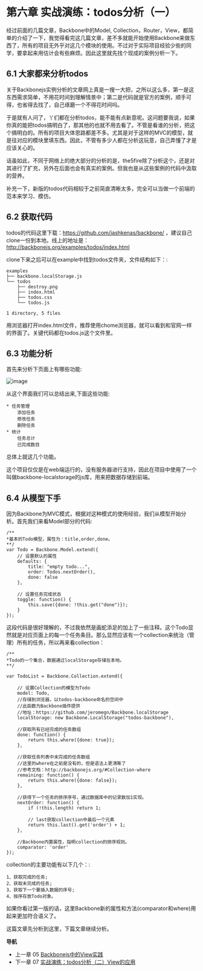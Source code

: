 第六章 实战演练：todos分析（一）
================================

经过前面的几篇文章，Backbone中的Model,
Collection，Router，View，都简单的介绍了一下，我觉得看完这几篇文章，差不多就能开始使用Backbone来做东西了，所有的项目无外乎对这几个模块的使用。不过对于实际项目经验少些的同学，要拿起来用估计会有些麻烦。因此这里就先找个现成的案例分析一下。

6.1 大家都来分析todos
---------------------

关于Backbonejs实例分析的文章网上真是一搜一大把，之所以这么多，第一是这东西需求简单，不用花时间到理解情景中；第二是代码就是官方的案例，顺手可得，也省得去找了，自己琢磨一个不得花时间吗。

于是就有人问了，丫们都在分析todos，能不能有点新意呢。这问题要我说，如果你真的能把todos搞明白了，那其他的也就不用去看了。不管是看谁的分析，把这个搞明白的。所有的项目大体思路都差不多。尤其是对于这样的MVC的模型，就是往对应的模块里填东西。因此，不管有多少人都在分析这玩意，自己弄懂了才是应该关心的。

话虽如此，不同于网络上的绝大部分的分析的是，the5fire除了分析这个，还是对其进行了扩充，另外在后面也会有真实的案例。但我也是从这些案例的代码中汲取的营养。

补充一下，新版的todos代码相较于之前简直清晰太多，完全可以当做一个前端的范本来学习、模仿。

6.2 获取代码
------------

todos的代码这里下载：https://github.com/jashkenas/backbone/
，建议自己clone一份到本地。线上的地址是：http://backbonejs.org/examples/todos/index.html

clone下来之后可以在example中找到todos文件夹，文件结构如下：:

    examples
    ├── backbone.localStorage.js
    └── todos
        ├── destroy.png
        ├── index.html
        ├── todos.css
        └── todos.js

    1 directory, 5 files 

用浏览器打开index.html文件，推荐使用chome浏览器，就可以看到和官网一样的界面了。关键代码都在todos.js这个文件里。

6.3 功能分析
------------

首先来分析下页面上有哪些功能:

![image](http://the5fireblog.b0.upaiyun.com/staticfile/todos.png)

从这个界面我们可以总结出来,下面这些功能:

    * 任务管理
        添加任务
        修改任务
        删除任务
    * 统计
        任务总计
        已完成数目

总体上就这几个功能。

这个项目仅仅是在web端运行的，没有服务器进行支持，因此在项目中使用了一个叫做backbone-localstorage的js库，用来把数据存储到前端。

6.4 从模型下手
--------------

因为Backbone为MVC模式，根据对这种模式的使用经验，我们从模型开始分析。首先我们来看Model部分的代码:

    /**
    *基本的Todo模型，属性为：title,order,done。
    **/
    var Todo = Backbone.Model.extend({
        // 设置默认的属性
        defaults: {
            title: "empty todo...",
            order: Todos.nextOrder(),
            done: false
        },

        // 设置任务完成状态
        toggle: function() {
            this.save({done: !this.get("done")});
        }
    });

这段代码是很好理解的，不过我依然是画蛇添足的加上了一些注释。这个Todo显然就是对应页面上的每一个任务条目。那么显然应该有一个collection来统治（管理）所有的任务，所以再来看collection：

    /**
    *Todo的一个集合，数据通过localStorage存储在本地。
    **/

    var TodoList = Backbone.Collection.extend({

        // 设置Collection的模型为Todo
        model: Todo,
        //存储到浏览器，以todos-backbone命名的空间中
        //此函数为Backbone插件提供
        //地址：https://github.com/jeromegn/Backbone.localStorage
        localStorage: new Backbone.LocalStorage("todos-backbone"),

        //获取所有已经完成的任务数组
        done: function() {
            return this.where({done: true});
        },

        //获取任务列表中未完成的任务数组
        //这里的where在之前是没有的，但是语法上更清晰了
        //参考文档：http://backbonejs.org/#Collection-where
        remaining: function() {
            return this.where({done: false});
        },

        //获得下一个任务的排序序号，通过数据库中的记录数加1实现。
        nextOrder: function() {
            if (!this.length) return 1;

            // last获取collection中最后一个元素
            return this.last().get('order') + 1;
        },

        //Backbone内置属性，指明collection的排序规则。
        comparator: 'order'
    });

collection的主要功能有以下几个：:

    1、获取完成的任务;
    2、获取未完成的任务;
    3、获取下一个要插入数据的序号;
    4、按序存放Todo对象。

如果你看过第一版的话，这里Backbone新的属性和方法(comparator和where)用起来更加符合语义了。

这篇文章先分析到这里，下篇文章继续分析。

**导航**

-   上一章 05 [Backbonejs中的View实践](05-backbonejs-view.md)
-   下一章 07 [实战演练：todos分析（二）View的应用](07-backbonejs-todos-2.md)
